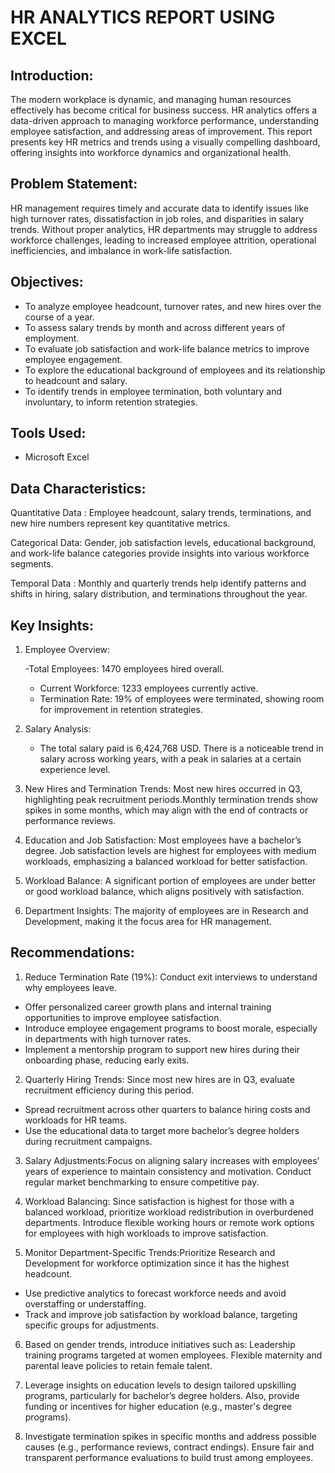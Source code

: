 # HR ANALYTICS REPORT USING EXCEL

## Introduction:  
The modern workplace is dynamic, and managing human resources effectively has become critical for business success. HR analytics offers a data-driven approach to managing workforce performance, understanding employee satisfaction, and addressing areas of improvement. This report presents key HR metrics and trends using a visually compelling dashboard, offering insights into workforce dynamics and organizational health.

## Problem Statement:  
HR management requires timely and accurate data to identify issues like high turnover rates, dissatisfaction in job roles, and disparities in salary trends. Without proper analytics, HR departments may struggle to address workforce challenges, leading to increased employee attrition, operational inefficiencies, and imbalance in work-life satisfaction.

## Objectives:
- To analyze employee headcount, turnover rates, and new hires over the course of a year.
- To assess salary trends by month and across different years of employment.
- To evaluate job satisfaction and work-life balance metrics to improve employee engagement.
- To explore the educational background of employees and its relationship to headcount and salary.
- To identify trends in employee termination, both voluntary and involuntary, to inform retention strategies.

## Tools Used:

- Microsoft Excel

## Data Characteristics:
Quantitative Data : Employee headcount, salary trends, terminations, and new hire numbers represent key quantitative metrics.

Categorical Data: Gender, job satisfaction levels, educational background, and work-life balance categories provide insights into various workforce segments.

Temporal Data : Monthly and quarterly trends help identify patterns and shifts in hiring, salary distribution, and terminations throughout the year.

## Key Insights:

1. Employee Overview:

   -Total Employees: 1470 employees hired overall.
   - Current Workforce: 1233 employees currently active.
   - Termination Rate: 19% of employees were terminated, showing room for improvement in retention strategies.
     
2. Salary Analysis:
   - The total salary paid is 6,424,768 USD. There is a noticeable trend in salary across working years, with a peak in salaries at a certain experience level.

3. New Hires and Termination Trends: Most new hires occurred in Q3, highlighting peak recruitment periods.Monthly termination trends show spikes in some months,
   which may align with the end of contracts or performance reviews.

4. Education and Job Satisfaction: Most employees have a bachelor’s degree. Job satisfaction levels are highest for employees with medium workloads, emphasizing a balanced workload for better satisfaction.

5. Workload Balance: A significant portion of employees are under better or good workload balance, which aligns positively with satisfaction.

6. Department Insights: The majority of employees are in Research and Development, making it the focus area for HR management.

## Recommendations:

1. Reduce Termination Rate (19%): Conduct exit interviews to understand why employees leave.
- Offer personalized career growth plans and internal training opportunities to improve employee satisfaction.
- Introduce employee engagement programs to boost morale, especially in departments with high turnover rates.
- Implement a mentorship program to support new hires during their onboarding phase, reducing early exits.

2. Quarterly Hiring Trends: Since most new hires are in Q3, evaluate recruitment efficiency during this period.
- Spread recruitment across other quarters to balance hiring costs and workloads for HR teams.
- Use the educational data to target more bachelor’s degree holders during recruitment campaigns.

3. Salary Adjustments:Focus on aligning salary increases with employees’ years of experience to maintain consistency and motivation. Conduct regular market benchmarking to ensure competitive pay.

4. Workload Balancing: Since satisfaction is highest for those with a balanced workload, prioritize workload redistribution in overburdened departments.
   Introduce flexible working hours or remote work options for employees with high workloads to improve satisfaction.

5. Monitor Department-Specific Trends:Prioritize Research and Development for workforce optimization since it has the highest headcount.
- Use predictive analytics to forecast workforce needs and avoid overstaffing or understaffing.
- Track and improve job satisfaction by workload balance, targeting specific groups for adjustments.

6. Based on gender trends, introduce initiatives such as: Leadership training programs targeted at women employees. Flexible maternity and parental leave policies to retain female talent.

7. Leverage insights on education levels to design tailored upskilling programs, particularly for bachelor’s degree holders. Also, provide funding or incentives for higher education
   (e.g., master's degree programs).

8. Investigate termination spikes in specific months and address possible causes (e.g., performance reviews, contract endings). Ensure fair and transparent performance evaluations to build trust among employees.

   
